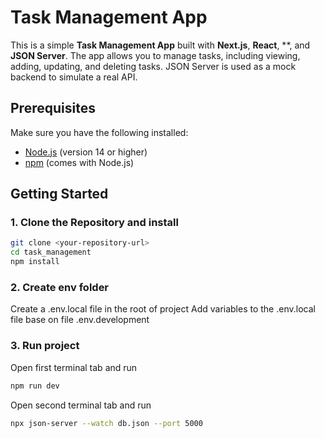 # Task Management App

This is a simple **Task Management App** built with **Next.js**, **React**, **, and **JSON Server**. The app allows you to manage tasks, including viewing, adding, updating, and deleting tasks. JSON Server is used as a mock backend to simulate a real API.

## Prerequisites

Make sure you have the following installed:

- [Node.js](https://nodejs.org/) (version 14 or higher)
- [npm](https://www.npmjs.com/) (comes with Node.js)

## Getting Started

### 1. Clone the Repository and install

```bash
git clone <your-repository-url>
cd task_management
npm install
```

### 2. Create env folder 

Create a .env.local file in the root of project
Add variables to the .env.local file base on file .env.development

### 3. Run project

Open first terminal tab and run

```bash
npm run dev
```

Open second terminal tab and run

```bash
npx json-server --watch db.json --port 5000
```
